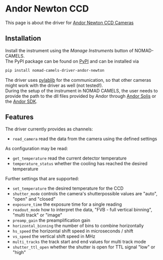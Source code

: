 # Andor Newton CCD
This page is about the driver for [Andor Newton CCD Cameras](https://andor.oxinst.com/products/newton-ccd-and-emccd-cameras/newton-920)

## Installation
Install the instrument using the _Manage Instruments_ button of NOMAD-CAMELS.\
The PyPI package can be found on [PyPI](https://pypi.org/project/nomad-camels-driver-andor-newton/) and can be installed via 

```powershell
pip install nomad-camels-driver-andor-newton
```

The driver uses [pylablib](https://pylablib.readthedocs.io/en/latest/devices/Andor.html#cameras-andor-sdk2) for the communication, so that other cameras might work with the driver as well (not tested!).\
During the setup of the instrument in NOMAD CAMELS, the user needs to provide the path to the dll files provided by Andor through [Andor Solis](https://andor.oxinst.com/products/solis-software/) or the [Andor SDK](https://andor.oxinst.com/products/software-development-kit/software-development-kit).


## Features
The driver currently provides as channels:
- `read_camera` read the data from the camera using the defined settings

As configuration may be read:
- `get_temperature` read the current detector temperature
- `temperature_status` whether the cooling has reached the desired temperature

Further settings that are supported:
- `set_temperature` the desired temperature for the CCD
- `shutter_mode` controls the camera's shutterpossible values are "auto", "open" and "closed"
- `exposure_time` the exposure time for a single reading
- `readout_mode` how to interpret the data, "FVB - full vertical binning", "multi track" or "image"
- `preamp_gain` the preamplification gain
- `horizontal_binning` the number of bins to combine horizontally
- `hs_speed` the horizontal shift speed in microseconds / shift
- `vs_speed` the vertical shift speed in MHz
- `multi_tracks` the track start and end values for multi track mode
- `shutter_ttl_open` whether the shutter is open for TTL signal "low" or "high"